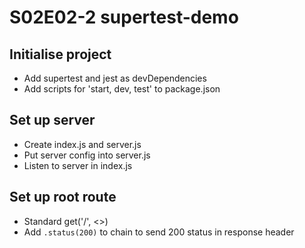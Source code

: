 # S02E02-2 supertest-demo

## Initialise project
* Add supertest and jest as devDependencies
* Add scripts for 'start, dev, test' to package.json

## Set up server
* Create index.js and server.js
* Put server config into server.js
* Listen to server in index.js

## Set up root route
* Standard get('/', <>)
* Add `.status(200)` to chain to send 200 status in response header

## 
